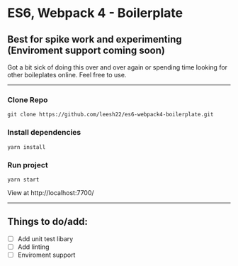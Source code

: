 # ES6, Webpack 4 - Boilerplate
## Best for spike work and experimenting (Enviroment support coming soon)

Got a bit sick of doing this over and over again or spending time looking for other boileplates online.
Feel free to use.

-------------------------

### Clone Repo
```
git clone https://github.com/leesh22/es6-webpack4-boilerplate.git
```

### Install dependencies
```
yarn install
```

### Run project
```
yarn start
```

View at http://localhost:7700/

-------------------------
## Things to do/add:
- [ ] Add unit test libary
- [ ] Add linting
- [ ] Enviroment support